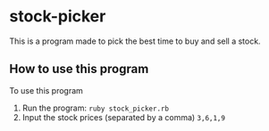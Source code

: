 # stock-picker
This is a program made to pick the best time to buy and sell a stock.
## How to use this program
To use this program
1. Run the program:
`ruby stock_picker.rb`
2. Input the stock prices (separated by a comma)
`3,6,1,9` 